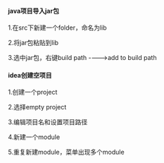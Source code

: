 #### java项目导入jar包

1.在src下新建一个folder，命名为lib

2.将jar包粘贴到lib

3.选中jar包，右键build path ---->add  to build path

#### idea创建空项目

1.创建一个project

2.选择empty project

3.编辑项目名和设置项目路径

4.新建一个module

5.重复新建module，菜单出现多个module
